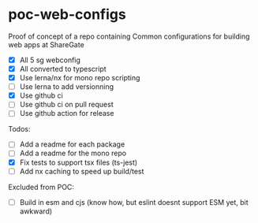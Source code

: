 # poc-web-configs
Proof of concept of a repo containing Common configurations for building web apps at ShareGate

- [X] All 5 sg webconfig
- [X] All converted to typescript
- [X] Use lerna/nx for mono repo scripting
- [ ] Use lerna to add versionning
- [X] Use github ci
- [ ] Use github ci on pull request
- [ ] Use github action for release

Todos: 
- [ ] Add a readme for each package
- [ ] Add a readme for the mono repo
- [X] Fix tests to support tsx files (ts-jest)
- [ ] Add nx caching to speed up build/test

Excluded from POC: 
- [ ] Build in esm and cjs (know how, but eslint doesnt support ESM yet, bit awkward)
